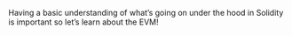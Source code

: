 Having a basic understanding of what’s going on under the hood in Solidity is important so let’s learn about the EVM!
